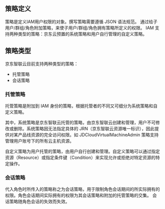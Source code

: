 ## 策略定义
策略是定义IAM用户权限的对象。撰写策略需要遵循 JSON 语法规范。
通过给子用户/群组/角色附加策略，来使子用户/群组/角色拥有策略所定义的权限。
IAM 支持两种类型的策略：京东云预置的系统策略和用户自行管理的自定义策略。

## 策略类型
京东智联云目前支持两种类型的策略：
- 托管策略
- 会话策略

### 托管策略
托管策略是附加到 IAM 身份的策略，根据托管者的不同又可细分为系统策略和自定义策略。

其中，系统策略是京东智联云托管的策略，由京东智联云创建和管理，用户不可修改或删除。系统策略因无法指定具体的 JRN（京东智联云资源唯一标识），因此提供对某产品线资源的完全访问权限。如 JDCloudVirtualMachineAdmin 策略支持管理用户账号下的所有云主机资源。

自定义策略为用户托管的策略，由用户自行创建和管理。自定义策略可以通过指定资源（Resource）或指定条件键（Condition）来实现允许或拒绝对特定资源的特定操作。

### 会话策略
代入角色时所传入的策略称之为会话策略，用于限制角色会话期间的所实际拥有的权限。角色会话期间实际拥有的权限为其会话策略和附加的托管策略的交集。
会话策略随角色会话的失效而失效。
